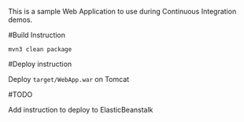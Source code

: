 This is a sample Web Application to use during Continuous Integration demos.

#Build Instruction




```
mvn3 clean package
```



#Deploy instruction

Deploy ```target/WebApp.war``` on Tomcat
 
#TODO
 
Add instruction to deploy to ElasticBeanstalk
